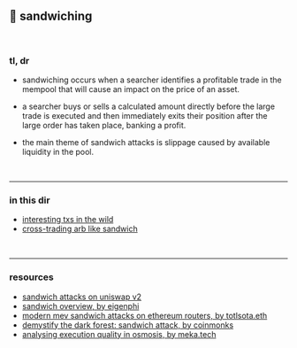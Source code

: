 ## 🥪 sandwiching

<br>

### tl, dr

* sandwiching occurs when a searcher identifies a profitable trade in the mempool that will cause an impact on the price of an asset.

* a searcher buys or sells a calculated amount directly before the large trade is executed and then immediately exits their position after the large order has taken place, banking a profit.

* the main theme of sandwich attacks is slippage caused by available liquidity in the pool.


<br>


---

### in this dir

* [interesting txs in the wild](interesting_examples.md)
* [cross-trading arb like sandwich](cross_trading.md)

<br>

---

### resources

* [sandwich attacks on uniswap v2](https://www.defi-sandwi.ch/)
* [sandwich overview, by eigenphi](https://eigenphi.io/mev/ethereum/sandwich)
* [modern mev sandwich attacks on ethereum routers, by totlsota.eth](https://mirror.xyz/totlsota.eth/9JaNkZ1XQfQD6Y79aLYHC_kb_dSBoJ2JYiag5BuGGM8)
* [demystify the dark forest: sandwich attack, by coinmonks](https://medium.com/coinmonks/demystify-the-dark-forest-on-ethereum-sandwich-attacks-5a3aec9fa33e)
* [analysing execution quality in osmosis, by meka.tech](https://meka.tech/writing/analysing-execution-quality-in-osmosis--e9dd8394-0d09-4d92-a0c7-27629d321af0)


